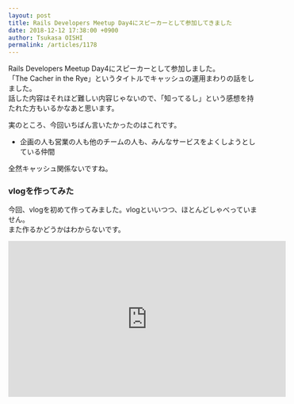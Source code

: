 ```yaml
---
layout: post
title: Rails Developers Meetup Day4にスピーカーとして参加してきました
date: 2018-12-12 17:38:00 +0900
author: Tsukasa OISHI
permalink: /articles/1178
---
```



<script async class="speakerdeck-embed" data-id="2fb84c0d3bd54cb4bc1b9aa92578390b" data-ratio="1.33333333333333" src="//speakerdeck.com/assets/embed.js"></script>  

Rails Developers Meetup Day4にスピーカーとして参加しました。  
「The Cacher in the Rye」というタイトルでキャッシュの運用まわりの話をしました。  
話した内容はそれほど難しい内容じゃないので、「知ってるし」という感想を持たれた方もいるかなあと思います。  

実のところ、今回いちばん言いたかったのはこれです。  

* 企画の人も営業の人も他のチームの人も、みんなサービスをよくしようとしている仲間  

全然キャッシュ関係ないですね。  

### vlogを作ってみた  
今回、vlogを初めて作ってみました。vlogといいつつ、ほとんどしゃべっていません。  
また作るかどうかはわからないです。  
<iframe width="560" height="315" src="https://www.youtube-nocookie.com/embed/uxOzLM4V_RE" frameborder="0" allow="accelerometer; autoplay; encrypted-media; gyroscope; picture-in-picture" allowfullscreen></iframe>  
